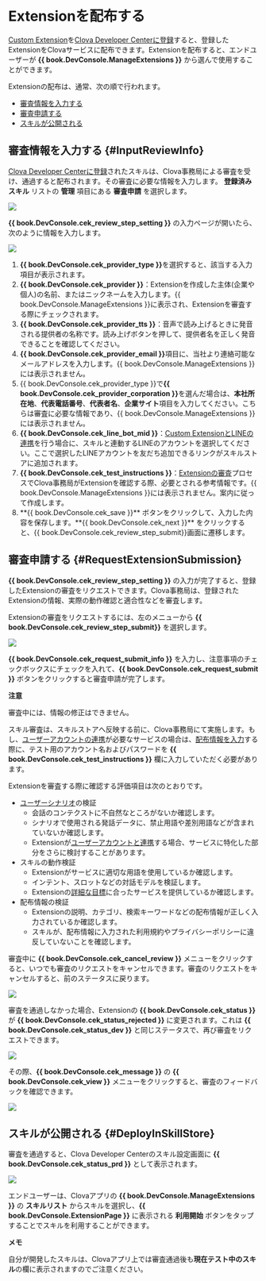 # Extensionを配布する
[Custom Extension](/CEK/Guides/Build_Custom_Extension.md)を[Clova Developer Centerに登録](/DevConsole/Guides/CEK/Register_Extension.md)すると、登録したExtensionをClovaサービスに配布できます。Extensionを配布すると、エンドユーザーが **{{ book.DevConsole.ManageExtensions }}** から選んで使用することができます。

Extensionの配布は、通常、次の順で行われます。

* [審査情報を入力する](#InputReviewInfo)
* [審査申請する](#RequestExtensionSubmission)
* [スキルが公開される](#DeployInSkillStore)

## 審査情報を入力する {#InputReviewInfo}
[Clova Developer Centerに登録](/DevConsole/Guides/CEK/Register_Extension.md)されたスキルは、Clova事務局による審査を受け、通過すると配布されます。その審査に必要な情報を入力します。
**登録済みスキル** リストの **管理** 項目にある **審査申請** を選択します。

![](/DevConsole/Resources/Images/DevConsole-Deployment_Info_Menu.png)

**{{ book.DevConsole.cek_review_step_setting }}** の入力ページが開いたら、次のように情報を入力します。

![](/DevConsole/Resources/Images/DevConsole-Input_Deployment_Info.png)

<ol>
  <li><strong>{{ book.DevConsole.cek_provider_type }}</strong>を選択すると、該当する入力項目が表示されます。</li>
  <li><strong>{{ book.DevConsole.cek_provider }}</strong>：Extensionを作成した主体(企業や個人)の名前、またはニックネームを入力します。{{ book.DevConsole.ManageExtensions }}に表示され、Extensionを審査する際にチェックされます。</li>
  <li><strong>{{ book.DevConsole.cek_provider_tts }}</strong>：音声で読み上げるときに発音される提供者の名称です。読み上げボタンを押して、提供者名を正しく発音できることを確認してください。</li>
  <li><strong>{{ book.DevConsole.cek_provider_email }}</strong>項目に、当社より連絡可能なメールアドレスを入力します。{{ book.DevConsole.ManageExtensions }}には表示されません。</li>
  <li>{{ book.DevConsole.cek_provider_type }}で<strong>{{ book.DevConsole.cek_provider_corporation }}</strong>を選んだ場合は、<strong>本社所在地</strong>、<strong>代表電話番号</strong>、<strong>代表者名</strong>、<strong>企業サイト</strong>項目を入力してください。こちらは審査に必要な情報であり、{{ book.DevConsole.ManageExtensions }}には表示されません。</li>
  <li><strong>{{ book.DevConsole.cek_line_bot_mid }}</strong>：<a href="https://clova-developers.line.biz/guide/CEK/Guides/Link_Messaging_API.md" target="_blank">Custom ExtensionとLINEの連携</a>を行う場合に、スキルと連動するLINEのアカウントを選択してください。ここで選択したLINEアカウントを友だち追加できるリンクがスキルストアに追加されます。</li>
  <li><strong>{{ book.DevConsole.cek_test_instructions }}</strong>：<a href="https://clova-developers.line.biz/guide/DevConsole/Guides/CEK/Deploy_Extension.md#RequestExtensionSubmission" target="_blank">Extensionの審査</a>プロセスでClova事務局がExtensionを確認する際、必要とされる参考情報です。{{ book.DevConsole.ManageExtensions }}には表示されません。案内に従って作成します。</li>
  <li>**{{ book.DevConsole.cek_save }}** ボタンをクリックして、入力した内容を保存します。**{{ book.DevConsole.cek_next }}** をクリックすると、{{ book.DevConsole.cek_review_step_submit}}画面に遷移します。</li>
</ol>


## 審査申請する {#RequestExtensionSubmission}

**{{ book.DevConsole.cek_review_step_setting }}** の入力が完了すると、登録したExtensionの審査をリクエストできます。Clova事務局は、登録されたExtensionの情報、実際の動作確認と適合性などを審査します。

Extensionの審査をリクエストするには、左のメニューから **{{ book.DevConsole.cek_review_step_submit}}** を選択します。

![](/DevConsole/Resources/Images/DevConsole-Submit_Extension_1.png)

**{{ book.DevConsole.cek_request_submit_info }}** を入力し、注意事項のチェックボックスにチェックを入れて、**{{ book.DevConsole.cek_request_submit }}** ボタンをクリックすると審査申請が完了します。

<div class="danger">
  <p><strong>注意</strong></p>
  <p>審査中には、情報の修正はできません。</p>
</div>

スキル審査は、スキルストアへ反映する前に、Clova事務局にて実施します。もし、[ユーザーアカウントの連携](/CEK/Guides/Link_User_Account.md)が必要なサービスの場合は、[配布情報を入力](#InputReviewInfo)する際に、テスト用のアカウント名およびパスワードを **{{ book.DevConsole.cek_test_instructions }}** 欄に入力していただく必要があります。

Extensionを審査する際に確認する評価項目は次のとおりです。

* [ユーザーシナリオ](/Design/Design_Guideline_For_Extension.md#MakeUseCaseScenarioScript)の検証
  * 会話のコンテクストに不自然なところがないか確認します。
  * シナリオで使用される発話データに、禁止用語や差別用語などが含まれていないか確認します。
  * Extensionが[ユーザーアカウントと連携](/CEK/Guides/Link_User_Account.md)する場合、サービスに特化した部分をさらに検討することがあります。
* スキルの動作検証
  * Extensionがサービスに適切な用語を使用しているか確認します。
  * インテント、スロットなどの対話モデルを検証します。
  * Extensionの[詳細な目標](/Design/Design_Guideline_For_Extension.md#SettingGoal)に合ったサービスを提供しているか確認します。
* 配布情報の検証
  * Extensionの説明、カテゴリ、検索キーワードなどの配布情報が正しく入力されているか確認します。
  * スキルが、配布情報に入力された利用規約やプライバシーポリシーに違反していないことを確認します。

審査中に **{{ book.DevConsole.cek_cancel_review }}** メニューをクリックすると、いつでも審査のリクエストをキャンセルできます。審査のリクエストをキャンセルすると、前のステータスに戻ります。

![](/DevConsole/Resources/Images/DevConsole-Cancel_Submission.png)

審査を通過しなかった場合、Extensionの **{{ book.DevConsole.cek_status }}** が **{{ book.DevConsole.cek_status_rejected }}** に変更されます。これは **{{ book.DevConsole.cek_status_dev }}** と同じステータスで、再び審査をリクエストできます。

![](/DevConsole/Resources/Images/DevConsole-Extension_Submission_Rejected.png)

その際、**{{ book.DevConsole.cek_message }}** の **{{ book.DevConsole.cek_view }}** メニューをクリックすると、審査のフィードバックを確認できます。

![](/DevConsole/Resources/Images/DevConsole-Show_Submission_Feedback.png)

## スキルが公開される {#DeployInSkillStore}

審査を通過すると、Clova Developer Centerのスキル設定画面に **{{ book.DevConsole.cek_status_prd }}** として表示されます。

![](/DevConsole/Resources/Images/DevConsole-Extension_List_Version_Status.png)

エンドユーザーは、Clovaアプリの **{{ book.DevConsole.ManageExtensions }}** の **スキルリスト** からスキルを選択し、**{{ book.DevConsole.ExtensionPage }}** に表示される **利用開始** ボタンをタップすることでスキルを利用することができます。

<div class="note">
  <p><strong>メモ</strong></p>
  <p>自分が開発したスキルは、Clovaアプリ上では審査通過後も<strong>現在テスト中のスキル</strong>の欄に表示されますのでご注意ください。</p>
</div>
